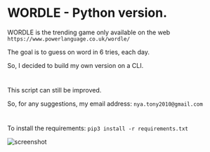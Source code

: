 # WORDLE - Python version.

WORDLE is the trending game only available on the web
`https://www.powerlanguage.co.uk/wordle/`

The goal is to guess on word in 6 tries, each day.

So, I decided to build my own version on a CLI.

#

This script can still be improved.

So, for any suggestions, my email address: `nya.tony2010@gmail.com`

#

To install the requirements:
`pip3 install -r requirements.txt`

![screenshot](https://user-images.githubusercontent.com/9444085/150820420-98d7d70b-c1e7-4d89-94f0-e69e9aa4987f.png)

